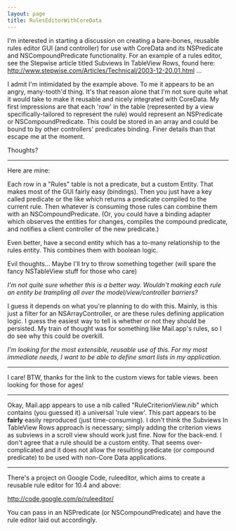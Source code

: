 ```yaml
---
layout: page
title: RulesEditorWithCoreData
---
```




I'm interested in starting a discussion on creating a bare-bones, reusable rules editor GUI (and controller) for use with CoreData and its NSPredicate and NSCompoundPredicate functionality. For an example of a rules editor, see the Stepwise article titled Subviews In TableView Rows, found here: http://www.stepwise.com/Articles/Technical/2003-12-20.01.html ...

I admit I'm intimidated by the example above. To me it appears to be an angry, many-tooth'd thing. It's that reason alone that I'm not sure quite what it would take to make it reusable and nicely integrated with CoreData. My first impressions are that each 'row' in the table (represented by a view specifically-tailored to represent the rule) would represent an NSPredicate or NSCompoundPredicate. This could be stored in an array and could be bound to by other controllers' predicates binding. Finer details than that escape me at the moment.

Thoughts?

----

Here are mine:

Each row in a "Rules" table is not a predicate, but a custom Entity.  That makes most of the GUI fairly easy (bindings).  Then you just have a key called predicate or the like which returns a predicate compiled to the current rule.  Then whatever is consuming those rules can combine them with an NSCompoundPredicate.  (Or, you could have a binding adapter which observes the entities for changes, compiles the compound predicate, and notifies a client controller of the new predicate.)

Even better, have a second entity which has a to-many relationship to the rules entity.  This combines them with boolean logic.

Evil thoughts...   Maybe I'll try to throw something together (will spare the fancy NSTableView stuff for those who care)

*I'm not quite sure whether this is a better way. Wouldn't making each rule an entity be trampling all over the model/view/controller barriers?*

I guess it depends on what you're planning to do with this.  Mainly, is this just a filter for an NSArrayController, or are these rules defining application logic.  I guess the easiest way to tell is whether or not they should be persisted.  My train of thought was for something like Mail.app's rules, so I do see why this could be overkill. 

*I'm looking for the most extensible, reusable use of this. For my most immediate needs, I want to be able to define smart lists in my application.*

----


I care! BTW, thanks for the link to the custom views for table views. been looking for those for ages!

----

Okay, Mail.app appears to use a nib called "RuleCriterionView.nib" which contains (you guessed it) a universal 'rule view'. This part appears to be **fairly** easily reproduced (just time-consuming). I don't think the Subviews In TableView Rows approach is necessary; simply adding the criterion views as subviews in a scroll view should work just fine. Now for the back-end. I don't agree that a rule should be a custom entity. That seems over-complicated and it does not allow the resulting predicate (or compound predicate) to be used with non-Core Data applications.

----

There's a project on Google Code, ruleeditor, which aims to create a reusable rule editor for 10.4 and above:

http://code.google.com/p/ruleeditor/

You can pass in an NSPredicate (or NSCompoundPredicate) and have the rule editor laid out accordingly.

